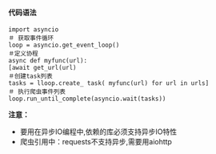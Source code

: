 #### 代码语法

```
import asyncio
＃ 获取事件循环
loop = asyncio.get_event_loop()
＃定义协程
async def myfunc(url):
[await get_url(url)
＃创建task列表
tasks = lloop.create_ task( myfunc(url) for url in urls]
＃ 执行爬虫事件列表
loop.run_until_complete(asyncio.wait(tasks))
```
**注意：**   
* 要用在异步IO编程中,依赖的库必须支持异步IO特性  
* 爬虫引用中：requests不支持异步,需要用aiohttp


